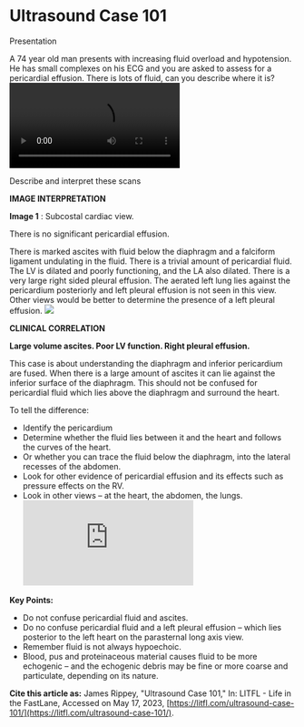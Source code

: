 # Ultrasound Case 101
Presentation


A 74 year old man presents with increasing fluid overload and hypotension. He has small complexes on his ECG and you are asked to assess for a pericardial effusion. There is lots of fluid, can you describe where it is?
![](https://litfl.com/wp-content/uploads/2019/07/LITFL-Ultrasound-Case-101-subcostal-view-2.mp4)


Describe and interpret these scans

**IMAGE INTERPRETATION** 



**Image 1** : Subcostal cardiac view. 


There is no significant pericardial effusion. 


There is marked ascites with fluid below the diaphragm and a falciform ligament undulating in the fluid. There is a trivial amount of pericardial fluid. The LV is dilated and poorly functioning, and the LA also dilated. There is a very large right sided pleural effusion. The aerated left lung lies against the pericardium posteriorly and left pleural effusion is not seen in this view. Other views would be better to determine the presence of a left pleural effusion.
![](https://litfl.com/wp-content/uploads/2019/07/LITFL-Ultrasound-Case-101-Key.jpg)

**CLINICAL CORRELATION** 



**Large volume ascites. Poor LV function. Right pleural effusion.** 


This case is about understanding the diaphragm and inferior pericardium are fused. When there is a large amount of ascites it can lie against the inferior surface of the diaphragm. This should not be confused for pericardial fluid which lies above the diaphragm and surround the heart. 


To tell the difference: 
- Identify the pericardium 
- Determine whether the fluid lies between it and the heart and follows the curves of the heart. 
- Or whether you can trace the fluid below the diaphragm, into the lateral recesses of the abdomen. 
- Look for other evidence of pericardial effusion and its effects such as pressure effects on the RV. 
- Look in other views – at the heart, the abdomen, the lungs. 
![](https://www.bartleby.com/107/illus489.html)



**Key Points:**  

- Do not confuse pericardial fluid and ascites. 
- Do no confuse pericardial fluid and a left pleural effusion – which lies posterior to the left heart on the parasternal long axis view. 
- Remember fluid is not always hypoechoic. 
- Blood, pus and proteinaceous material causes fluid to be more echogenic – and the echogenic debris may be fine or more coarse and particulate, depending on its nature. 

**Cite this article as:**  James Rippey, "Ultrasound Case 101," In: LITFL - Life in the FastLane, Accessed on May 17, 2023, [https://litfl.com/ultrasound-case-101/](https://litfl.com/ultrasound-case-101/).



